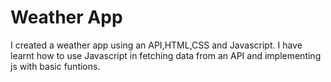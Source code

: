 # Weather App
I created a weather app using an API,HTML,CSS and Javascript.
I have learnt how to use Javascript in fetching data from an API and implementing js with basic funtions.
